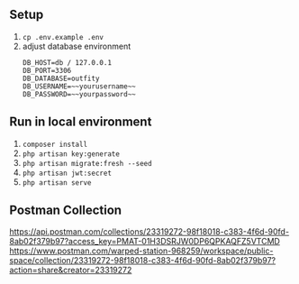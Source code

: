 
## Setup
1. `cp .env.example .env`
2. adjust database environment
	```
	DB_HOST=db / 127.0.0.1
	DB_PORT=3306
	DB_DATABASE=outfity
	DB_USERNAME=~~yourusername~~
	DB_PASSWORD=~~yourpassword~~
	```

## Run in local environment 
1. `composer install`
2. `php artisan key:generate`
3. `php artisan migrate:fresh --seed`
4. `php artisan jwt:secret`
5. `php artisan serve`

## Postman Collection
[https://api.postman.com/collections/23319272-98f18018-c383-4f6d-90fd-8ab02f379b97?access_key=PMAT-01H3DSRJW0DP6QPKAQFZ5VTCMD
](https://www.postman.com/warped-station-968259/workspace/public-space/collection/23319272-98f18018-c383-4f6d-90fd-8ab02f379b97?action=share&creator=23319272)https://www.postman.com/warped-station-968259/workspace/public-space/collection/23319272-98f18018-c383-4f6d-90fd-8ab02f379b97?action=share&creator=23319272
